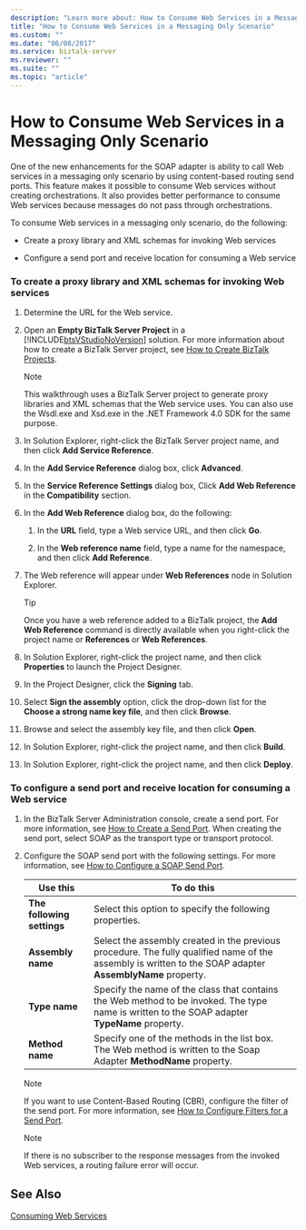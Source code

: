 ```yaml
---
description: "Learn more about: How to Consume Web Services in a Messaging Only Scenario"
title: "How to Consume Web Services in a Messaging Only Scenario"
ms.custom: ""
ms.date: "06/08/2017"
ms.service: biztalk-server
ms.reviewer: ""
ms.suite: ""
ms.topic: "article"
---
```

# How to Consume Web Services in a Messaging Only Scenario
One of the new enhancements for the SOAP adapter is ability to call Web services in a messaging only scenario by using content-based routing send ports. This feature makes it possible to consume Web services without creating orchestrations. It also provides better performance to consume Web services because messages do not pass through orchestrations.  
  
 To consume Web services in a messaging only scenario, do the following:  
  
-   Create a proxy library and XML schemas for invoking Web services  
  
-   Configure a send port and receive location for consuming a Web service  
  
### To create a proxy library and XML schemas for invoking Web services  
  
1. Determine the URL for the Web service.  
  
2. Open an **Empty BizTalk Server Project** in a [!INCLUDE[btsVStudioNoVersion](../includes/btsvstudionoversion-md.md)] solution. For more information about how to create a BizTalk Server project, see [How to Create BizTalk Projects](../core/how-to-create-biztalk-projects.md).  
  
   > [!NOTE]
   >  This walkthrough uses a BizTalk Server project to generate proxy libraries and XML schemas that the Web service uses. You can also use the Wsdl.exe and Xsd.exe in the .NET Framework 4.0 SDK for the same purpose.  
  
3. In Solution Explorer, right-click the BizTalk Server project name, and then click **Add Service Reference**.  
  
4. In the **Add Service Reference** dialog box, click **Advanced**.  
  
5. In the **Service Reference Settings** dialog box, Click **Add Web Reference** in the **Compatibility** section.  
  
6. In the **Add Web Reference** dialog box, do the following:  
  
   1.  In the **URL** field, type a Web service URL, and then click **Go**.  
  
   2.  In the **Web reference name** field, type a name for the namespace, and then click **Add Reference**.  
  
7. The Web reference will appear under **Web References** node in Solution Explorer.  
  
   > [!TIP]
   >  Once you have a web reference added to a BizTalk project, the **Add Web Reference** command is directly available when you right-click the project name or **References** or **Web References**.  
  
8. In Solution Explorer, right-click the project name, and then click **Properties** to launch the Project Designer.  
  
9. In the Project Designer, click the **Signing** tab.  
  
10. Select **Sign the assembly** option, click the drop-down list for the **Choose a strong name key file**, and then click **Browse**.  
  
11. Browse and select the assembly key file, and then click **Open**.  
  
12. In Solution Explorer, right-click the project name, and then click **Build**.  
  
13. In Solution Explorer, right-click the project name, and then click **Deploy**.  
  
### To configure a send port and receive location for consuming a Web service  
  
1.  In the BizTalk Server Administration console, create a send port. For more information, see [How to Create a Send Port](../core/how-to-create-a-send-port2.md). When creating the send port, select SOAP as the transport type or transport protocol.  
  
2.  Configure the SOAP send port with the following settings. For more information, see [How to Configure a SOAP Send Port](../core/how-to-configure-a-soap-send-port.md).  
  
    |Use this|To do this|  
    |--------------|----------------|  
    |**The following settings**|Select this option to specify the following properties.|  
    |**Assembly name**|Select the assembly created in the previous procedure. The fully qualified name of the assembly is written to the SOAP adapter **AssemblyName** property.|  
    |**Type name**|Specify the name of the class that contains the Web method to be invoked. The type name is written to the SOAP adapter **TypeName** property.|  
    |**Method name**|Specify one of the methods in the list box. The Web method is written to the Soap Adapter **MethodName** property.|  
  
    > [!NOTE]
    >  If you want to use Content-Based Routing (CBR), configure the filter of the send port. For more information, see [How to Configure Filters for a Send Port](../core/how-to-configure-filters-for-a-send-port.md).  
  
    > [!NOTE]
    >  If there is no subscriber to the response messages from the invoked Web services, a routing failure error will occur.  
  
## See Also  
 [Consuming Web Services](../core/consuming-web-services.md)

